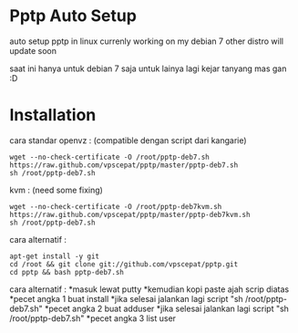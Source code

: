 Pptp Auto Setup
====

auto setup pptp in linux
currenly working on my debian 7 
other distro will update soon

saat ini hanya untuk debian 7 saja
untuk lainya lagi kejar tanyang mas gan :D


Installation
====


cara standar 
openvz : (compatible dengan script dari kangarie)

    wget --no-check-certificate -O /root/pptp-deb7.sh https://raw.github.com/vpscepat/pptp/master/pptp-deb7.sh
    sh /root/pptp-deb7.sh

kvm : (need some fixing)

    wget --no-check-certificate -O /root/pptp-deb7kvm.sh https://raw.github.com/vpscepat/pptp/master/pptp-deb7kvm.sh
    sh /root/pptp-deb7.sh



cara alternatif :

    apt-get install -y git
    cd /root && git clone git://github.com/vpscepat/pptp.git
    cd pptp && bash pptp-deb7.sh
    
cara alternatif :
*masuk lewat putty
*kemudian kopi paste ajah scrip diatas
*pecet angka 1 buat install
*jika selesai jalankan lagi script "sh /root/pptp-deb7.sh"
*pecet angka 2 buat adduser
*jika selesai jalankan lagi script "sh /root/pptp-deb7.sh"
*pecet angka 3 list user
